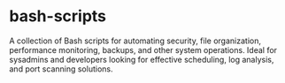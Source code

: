 # bash-scripts
A collection of Bash scripts for automating security, file organization, performance monitoring, backups, and other system operations. Ideal for sysadmins and developers looking for effective scheduling, log analysis, and port scanning solutions.
